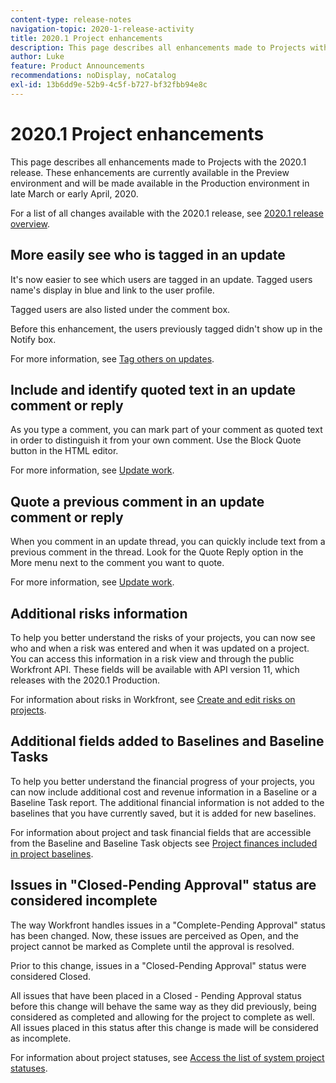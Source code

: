 ```yaml
---
content-type: release-notes
navigation-topic: 2020-1-release-activity
title: 2020.1 Project enhancements
description: This page describes all enhancements made to Projects with the 2020.1 release. These enhancements are currently available in the Preview environment and will be made available in the Production environment in late March or early April, 2020.
author: Luke
feature: Product Announcements
recommendations: noDisplay, noCatalog
exl-id: 13b6dd9e-52b9-4c5f-b727-bf32fbb94e8c
---
```

# 2020.1 Project enhancements

This page describes all enhancements made to Projects with the 2020.1 release. These enhancements are currently available in the Preview environment and will be made available in the Production environment in late March or early April, 2020.

For a list of all changes available with the 2020.1 release, see [2020.1 release overview](../../../product-announcements/product-releases/2020.1-release-activity/2020.1-release-overview.md).

## More easily see who is tagged in an update

It's now easier to see which users are tagged in an update. Tagged users name's display in blue and link to the user profile.

Tagged users are also listed under the comment box.

Before this enhancement, the users previously tagged didn't show up in the Notify box.

For more information, see [Tag others on updates](../../../workfront-basics/updating-work-items-and-viewing-updates/tag-others-on-updates.md).

## Include and identify quoted text in an update comment or reply

As you type a comment, you can mark part of your comment as quoted text in order to distinguish it from your own comment. Use the Block Quote button in the HTML&nbsp;editor.

For more information, see [Update work](../../../workfront-basics/updating-work-items-and-viewing-updates/update-work.md).


## Quote a previous comment in an update comment or reply

When you comment in an update thread, you can quickly include text from a previous comment in the thread. Look for the Quote Reply option in the More menu next to the comment you want to quote.

For more information, see [Update work](../../../workfront-basics/updating-work-items-and-viewing-updates/update-work.md).

## Additional risks information

To help you better understand the risks of your projects, you can now see who and when a risk was entered and when it was updated on a project. You can access this information in a risk view and through the public Workfront API. These fields will be available with API version 11, which releases with the 2020.1 Production.

For information about risks in Workfront, see [Create and edit risks on projects](../../../manage-work/projects/define-a-business-case/create-edit-risks-on-projects.md).

## Additional fields added to Baselines and Baseline Tasks

To help you better understand the financial progress of your projects, you can now include additional cost and revenue information in a Baseline or a Baseline Task report. The additional financial information is not added to the baselines that you have currently saved, but it is added for new baselines.

For information about project and task financial fields that are accessible from the Baseline and Baseline Task objects see [Project finances included in project baselines](../../../manage-work/projects/project-finances/project-finances-included-in-project-baselines.md).

## Issues in "Closed-Pending Approval" status are considered incomplete

The way Workfront handles issues in a "Complete-Pending Approval" status has been changed. Now, these issues are perceived as Open, and the project cannot be marked as Complete until the approval is resolved.

Prior to this change, issues in a "Closed-Pending Approval" status were considered Closed.

All issues that have been placed in a Closed - Pending Approval status before this change will behave the same way as they did previously, being considered as completed and allowing for the project to complete as well. All issues placed in this status after this change is made will be considered as incomplete.

For information about project statuses, see [Access the list of system project statuses](../../../administration-and-setup/customize-workfront/creating-custom-status-and-priority-labels/project-statuses.md).

